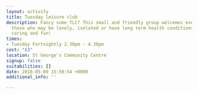 ```yaml
---
layout: activity
title: Tuesday leisure club
description: Fancy some TLC? This small and friendly group welcomes everyone especially
  those who may be lonely, isolated or have long term health conditions. It's sociable,
  caring and fun!
times:
- Tuesday Fortnightly 2.30pm - 4.30pm
cost: "£3"
location: St George's Community Centre
signup: false
suitabilities: []
date: 2018-05-09 15:50:54 +0000
additional_info: ''

---
```

